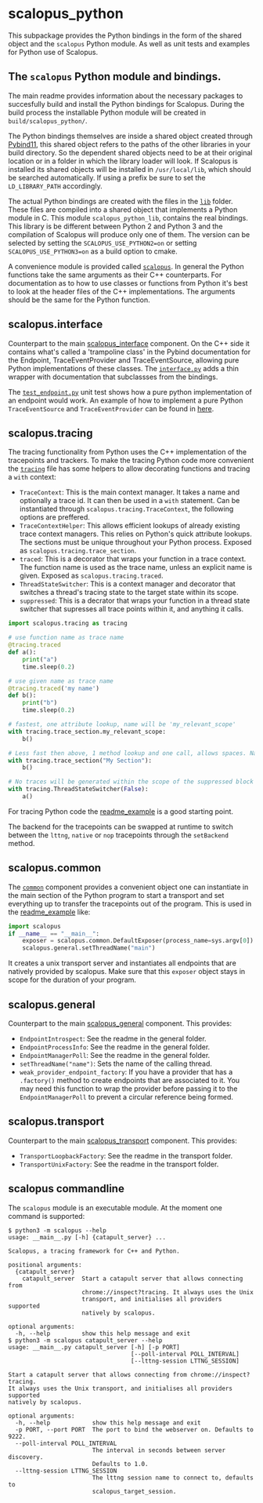 # scalopus_python

This subpackage provides the Python bindings in the form of the shared object and the `scalopus` Python module.
As well as unit tests and examples for Python use of Scalopus.

## The `scalopus` Python module and bindings.

The main readme provides information about the necessary packages to succesfully build and install the Python bindings
for Scalopus. During the build process the installable Python module will be created in `build/scalopus_python/`.

The Python bindings themselves are inside a shared object created through [Pybind11][pybind11], this shared object
refers to the paths of the other libraries in your build directory. So the dependent shared objects need to be at their
original location or in a folder in which the library loader will look. If Scalopus is installed its shared objects
will be installed in `/usr/local/lib`, which should be searched automatically. If using a prefix be sure to set the
`LD_LIBRARY_PATH` accordingly.

The actual Python bindings are created with the files in the [`lib`](/scalopus_python/lib/) folder. These files are
compiled into a shared object that implements a Python module in C. This module `scalopus_python_lib`, contains the real
 bindings. This library is be different between Python 2 and Python 3 and the compilation of Scalopus will produce only
one of them. The version can be selected by setting the `SCALOPUS_USE_PYTHON2=on` or setting `SCALOPUS_USE_PYTHON3=on`
as a build option to cmake.

A convenience module is provided called [`scalopus`](/scalopus_python/scalopus/). In general the Python functions take
the same arguments as their C++ counterparts. For documentation as to how to use classes or functions from Python
it's best to look at the header files of the C++ implementations. The arguments should be the same for the Python
function.

## scalopus.interface
Counterpart to the main [scalopus_interface](/scalopus_interface/) component. On the C++ side it contains what's called
a 'trampoline class' in the Pybind documentation for the Endpoint, TraceEventProvider and TraceEventSource,
allowing pure Python implementations of these classes. The [`interface.py`](/scalopus_python/scalopus/interface.py)
adds a thin wrapper with documentation that subclassses from the bindings.

The [`test_endpoint.py`](/scalopus_python/test/test_endpoint.py) unit test shows how a pure python implementation of an
endpoint would work. An example of how to implement a pure Python `TraceEventSource` and `TraceEventProvider`  can be
found in [here](/scalopus_python/examples/python_provider_example.py).

## scalopus.tracing

The tracing functionality from Python uses the C++ implementation of the tracepoints and trackers.
To make the tracing Python code more convenient the [`tracing`](/scalopus_python/scalopus/tracing.py) file has
some helpers to allow decorating functions and tracing a `with` context:

- `TraceContext`: This is the main context manager. It takes a name and optionally a trace id. It can then be used in a
  `with` statement. Can be instantiated through `scalopus.tracing.TraceContext`, the following options are preffered.
- `TraceContextHelper`: This allows efficient lookups of already existing trace context managers. This relies on
  Python's quick attribute lookups. The sections must be unique throughout your Python process. Exposed as
  `scalopus.tracing.trace_section`.
- `traced`: This is a decorator that wraps your function in a trace context. The function name is used as the
  trace name, unless an explicit name is given. Exposed as `scalopus.tracing.traced`.
- `ThreadStateSwitcher`: This is a context manager and decorator that switches a thread's tracing
state to the target state within its scope.
- `suppressed`: This is a decrator that wraps your function in a thread state switcher that
supresses all trace points within it, and anything it calls.

```python
import scalopus.tracing as tracing

# use function name as trace name
@tracing.traced
def a():
    print("a")
    time.sleep(0.2)

# use given name as trace name
@tracing.traced('my name')
def b():
    print("b")
    time.sleep(0.2)

# fastest, one attribute lookup, name will be 'my_relevant_scope'
with tracing.trace_section.my_relevant_scope:
    b()

# Less fast then above, 1 method lookup and one call, allows spaces. Name will be "My Section"
with tracing.trace_section("My Section"):
    b()

# No traces will be generated within the scope of the suppressed block
with tracing.ThreadStateSwitcher(False):
    a()
```
For tracing Python code the [readme_example](/scalopus_python/examples/readme_example.py) is a good starting point.

The backend for the tracepoints can be swapped at runtime to switch between the `lttng`, `native` or `nop` tracepoints
through the `setBackend` method.

## scalopus.common
The [`common`](/scalopus_python/scalopus/common.py) component provides a convenient object one can instantiate in the
main section of the Python program to start a transport and set everything up to transfer the tracepoints out of the
program. This is used in the [readme_example](/scalopus_python/examples/readme_example.py) like:
```python
import scalopus
if __name__ == "__main__":
    exposer = scalopus.common.DefaultExposer(process_name=sys.argv[0])
    scalopus.general.setThreadName("main")
```
It creates a unix transport server and instantiates all endpoints that are natively provided by scalopus. Make sure that
this `exposer` object stays in scope for the duration of your program.

## scalopus.general
Counterpart to the main [scalopus_general](/scalopus_general/) component. This provides:
- `EndpointIntrospect`: See the readme in the general folder.
- `EndpointProcessInfo`: See the readme in the general folder.
- `EndpointManagerPoll`: See the readme in the general folder.
- `setThreadName("name")`: Sets the name of the calling thread.
- `weak_provider_endpoint_factory`: If you have a provider that has a `.factory()` method to create endpoints that are
 associated to it. You may need this function to wrap the provider before passing it to the `EndpointManagerPoll`
 to prevent a circular reference being formed.

## scalopus.transport
Counterpart to the main [scalopus_transport](/scalopus_transport/) component. This provides:
- `TransportLoopbackFactory`: See the readme in the transport folder.
- `TransportUnixFactory`: See the readme in the transport folder.

## scalopus commandline
The `scalopus` module is an executable module. At the moment one command is supported:
```
$ python3 -m scalopus --help
usage: __main__.py [-h] {catapult_server} ...

Scalopus, a tracing framework for C++ and Python.

positional arguments:
  {catapult_server}
    catapult_server  Start a catapult server that allows connecting from
                     chrome://inspect?tracing. It always uses the Unix
                     transport, and initialises all providers supported
                     natively by scalopus.

optional arguments:
  -h, --help         show this help message and exit
$ python3 -m scalopus catapult_server --help
usage: __main__.py catapult_server [-h] [-p PORT]
                                   [--poll-interval POLL_INTERVAL]
                                   [--lttng-session LTTNG_SESSION]

Start a catapult server that allows connecting from chrome://inspect?tracing.
It always uses the Unix transport, and initialises all providers supported
natively by scalopus.

optional arguments:
  -h, --help            show this help message and exit
  -p PORT, --port PORT  The port to bind the webserver on. Defaults to 9222.
  --poll-interval POLL_INTERVAL
                        The interval in seconds between server discovery.
                        Defaults to 1.0.
  --lttng-session LTTNG_SESSION
                        The lttng session name to connect to, defaults to
                        scalopus_target_session.

```

[pybind11]: https://github.com/pybind/pybind11
